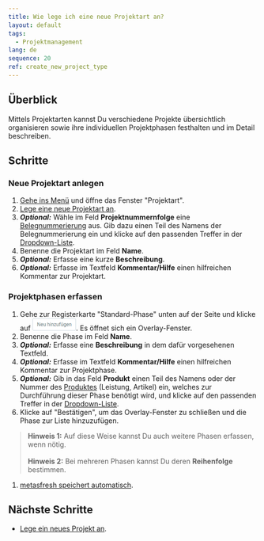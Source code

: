 ```yaml
---
title: Wie lege ich eine neue Projektart an?
layout: default
tags:
  - Projektmanagement
lang: de
sequence: 20
ref: create_new_project_type
---
```


## Überblick
Mittels Projektarten kannst Du verschiedene Projekte übersichtlich organisieren sowie ihre individuellen Projektphasen festhalten und im Detail beschreiben.

## Schritte

### Neue Projektart anlegen
1. [Gehe ins Menü](Menu) und öffne das Fenster "Projektart".
1. [Lege eine neue Projektart an](Neuer_Datensatz_Fenster_Webui).
1. ***Optional:*** Wähle im Feld **Projektnummernfolge** eine [Belegnummerierung](Belegnummern_definieren) aus. Gib dazu einen Teil des Namens der Belegnummerierung ein und klicke auf den passenden Treffer in der <a href="Keyboard_Shortcuts_Liste#dropdown" title="Dynamisches Suchfeld (Autocomplete)">Dropdown-Liste</a>.
1. Benenne die Projektart im Feld **Name**.
1. ***Optional:*** Erfasse eine kurze **Beschreibung**.
1. ***Optional:*** Erfasse im Textfeld **Kommentar/Hilfe** einen hilfreichen Kommentar zur Projektart.

### Projektphasen erfassen
1. Gehe zur Registerkarte "Standard-Phase" unten auf der Seite und klicke auf !["Neu hinzufügen"](assets/Neu_hinzufuegen_Button.png). Es öffnet sich ein Overlay-Fenster.
1. Benenne die Phase im Feld **Name**.
1. ***Optional:*** Erfasse eine **Beschreibung** in dem dafür vorgesehenen Textfeld.
1. ***Optional:*** Erfasse im Textfeld **Kommentar/Hilfe** einen hilfreichen Kommentar zur Projektphase.
1. ***Optional:*** Gib in das Feld **Produkt** einen Teil des Namens oder der Nummer des [Produktes](NeuesProdukt) (Leistung, Artikel) ein, welches zur Durchführung dieser Phase benötigt wird, und klicke auf den passenden Treffer in der <a href="Keyboard_Shortcuts_Liste#dropdown" title="Dynamisches Suchfeld (Autocomplete)">Dropdown-Liste</a>.
1. Klicke auf "Bestätigen", um das Overlay-Fenster zu schließen und die Phase zur Liste hinzuzufügen.
 >**Hinweis 1:** Auf diese Weise kannst Du auch weitere Phasen erfassen, wenn nötig.<br><br>
 >**Hinweis 2:** Bei mehreren Phasen kannst Du deren **Reihenfolge** bestimmen.

1. [metasfresh speichert automatisch](Speicheranzeige).

## Nächste Schritte
- [Lege ein neues Projekt an](Projekt_anlegen).
